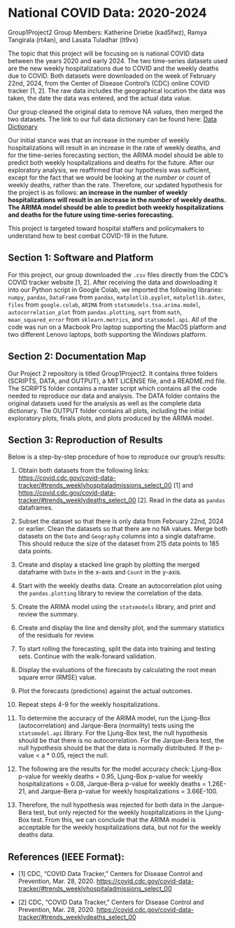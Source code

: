 # National COVID Data: 2020-2024

Group1Project2 Group Members: Katherine Driebe (kad5fwz), Ramya Tangirala (rt4an), and Lasata Tuladhar (lt9vx)

The topic that this project will be focusing on is national COVID data between the years 2020 and early 2024. The two time-series datasets used are the new weekly hospitalizations due to COVID and the weekly deaths due to COVID. Both datasets were downloaded on the week of February 22nd, 2024, from the Center of Disease Control’s (CDC) online COVID tracker [1, 2]. The raw data includes the geographical location the data was taken, the date the data was entered, and the actual data value. 

Our group cleaned the original data to remove NA values, then merged the two datasets. The link to our full data dictionary can be found here: 
[Data Dictionary](/DATA/Data_Dictionary.md)

Our initial stance was that an increase in the number of weekly hospitalizations will result in an increase in the rate of weekly deaths, and for the time-series forecasting section, the ARIMA model should be able to predict both weekly hospitalizations and deaths for the future. After our exploratory analysis, we reaffirmed that our hypothesis was sufficient, except for the fact that we would be looking at the _number_ or _count_ of weekly deaths, rather than the rate. Therefore, our updated hypothesis for the project is as follows: **an increase in the number of weekly hospitalizations will result in an increase in the _number_ of weekly deaths. The ARIMA model should be able to predict both weekly hospitalizations and deaths for the future using time-series forecasting.** 

This project is targeted toward hospital staffers and policymakers to understand how to best combat COVID-19 in the future. 

## Section 1: Software and Platform
For this project, our group downloaded the `.csv` files directly from the CDC’s COVID tracker website [1, 2]. After receiving the data and downloading it into our Python script in Google Colab, we imported the following libraries: `numpy`, `pandas`, `DataFrame` from `pandas`, `matplotlib.pyplot`, `matplotlib.dates`, `files` from `google.colab`, `ARIMA` from `statsmodels.tsa.arima.model`, `autocorrelation_plot` from `pandas.plotting`, `sqrt` from `math`, `mean_squared_error` from `sklearn.metrics`, and `statsmodel.api`. All of the code was run on a Macbook Pro laptop supporting the MacOS platform and two different Lenovo laptops, both supporting the Windows platform.

## Section 2: Documentation Map
Our Project 2 repository is titled Group1Project2. It contains three folders (SCRIPTS, DATA, and OUTPUT), a MIT LICENSE file, and a README.md file. The SCRIPTS folder contains a master script which contains all the code needed to reproduce our data and analysis. The DATA folder contains the original datasets used for the analysis as well as the complete data dictionary. The OUTPUT folder contains all plots, including the initial exploratory plots, finals plots, and plots produced by the ARIMA model.

## Section 3: Reproduction of Results
Below is a step-by-step procedure of how to reproduce our group’s results:

1. Obtain both datasets from the following links:  https://covid.cdc.gov/covid-data-tracker/#trends_weeklyhospitaladmissions_select_00 [1] and https://covid.cdc.gov/covid-data-tracker/#trends_weeklydeaths_select_00 [2]. Read in the data as `pandas` dataframes.

2. Subset the dataset so that there is only data from February 22nd, 2024 or earlier. Clean the datasets so that there are no NA values. Merge both datasets on the `Date` and `Geography` columns into a single dataframe. This should reduce the size of the dataset from 215 data points to 185 data points.

3. Create and display a stacked line graph by plotting the merged dataframe with `Date` in the x-axis and `Count` in the y-axis.

4. Start with the weekly deaths data. Create an autocorrelation plot using the `pandas.plotting` library to review the correlation of the data.

5. Create the ARIMA model using the `statsmodels` library, and print and review the summary.

6. Create and display the line and density plot, and the summary statistics of the residuals for review.

7. To start rolling the forecasting, split the data into training and testing sets. Continue with the walk-forward validation.

8. Display the evaluations of the forecasts by calculating the root mean square error (RMSE) value.

9. Plot the forecasts (predictions) against the actual outcomes.

10. Repeat steps 4-9 for the weekly hospitalizations.

11. To determine the accuracy of the ARIMA model, run the Ljung-Box (autocorrelation) and Jarque-Bera (normality) tests using the `statsmodel.api` library. For the Ljung-Box test, the null hypothesis should be that there is no autocorrelation. For the Jarque-Bera test, the null hypothesis should be that the data is normally distributed. If the p-value < a * 0.05, reject the null.

12. The following are the results for the model accuracy check: Ljung-Box p-value for weekly deaths = 0.95, Ljung-Box p-value for weekly hospitalizations = 0.08, Jarque-Bera p-value for weekly deaths = 1.26E-21, and Jarque-Bera p-value for weekly hospitalizations = 3.66E-100. 

13. Therefore, the null hypothesis was rejected for both data in the Jarque-Bera test, but only rejected for the weekly hospitalizations in the Ljung-Box test. From this, we can conclude that the ARIMA model is acceptable for the weekly hospitalizations data, but not for the weekly deaths data.

## References (IEEE Format):
- [1] CDC, “COVID Data Tracker,” Centers for Disease Control and Prevention, Mar. 28, 2020. https://covid.cdc.gov/covid-data-tracker/#trends_weeklyhospitaladmissions_select_00 

- [2] CDC, “COVID Data Tracker,” Centers for Disease Control and Prevention, Mar. 28, 2020. https://covid.cdc.gov/covid-data-tracker/#trends_weeklydeaths_select_00 
